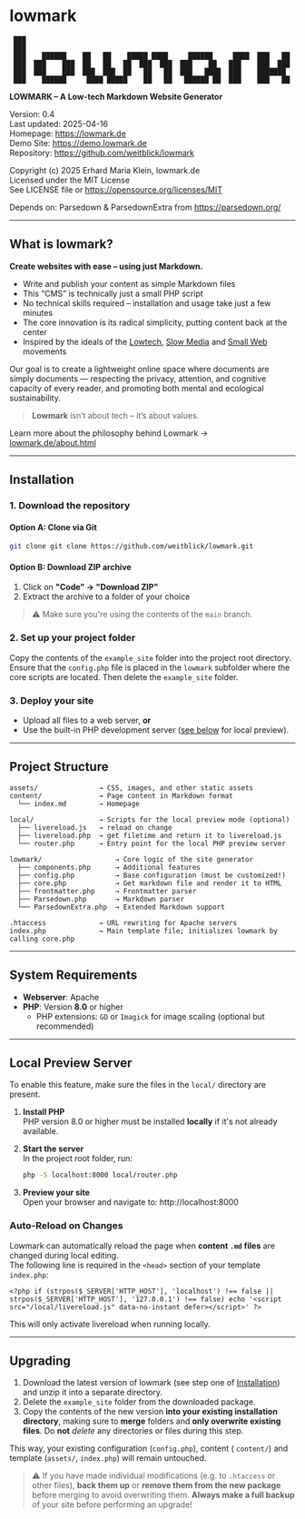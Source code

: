 # lowmark

```
 ███
 ███
 ███    ██████    ██   ██    █████ ████     ██████     ████  ███   ██
 ███  ███    ███  ██   ██   ██  ███  ███  ███    ██   ███    ███  ███
 ███  ███    ███  ███  ███  ██   ██   ██  ███   ████  ███    ███████
 ███    ██████     ████ █████    ██   ██   ██████ ██  ███    ███   ██
```

**LOWMARK – A Low-tech Markdown Website Generator**

Version: 0.4  
Last updated: 2025-04-16  
Homepage: https://lowmark.de  
Demo Site: https://demo.lowmark.de  
Repository: https://github.com/weitblick/lowmark

Copyright (c) 2025 Erhard Maria Klein, lowmark.de  
Licensed under the MIT License  
See LICENSE file or https://opensource.org/licenses/MIT

Depends on: Parsedown & ParsedownExtra from https://parsedown.org/

---

## What is lowmark?

**Create websites with ease – using just Markdown.**

- Write and publish your content as simple Markdown files
- This “CMS” is technically just a small PHP script
- No technical skills required – installation and usage take just a few minutes
- The core innovation is its radical simplicity, putting content back at the center
- Inspired by the ideals of the [Lowtech](https://solar.lowtechmagazine.com/), [Slow Media](https://www.slow-media.net/manifest) and [Small Web](https://smallweb.page/home) movements

Our goal is to create a lightweight online space where documents are simply documents — respecting the privacy, attention, and cognitive capacity of every reader, and promoting both mental and ecological sustainability.

> **Lowmark** isn’t about tech – it’s about values.

Learn more about the philosophy behind Lowmark → [lowmark.de/about.html](https://lowmark.de/about.html)

---

## Installation

### 1. Download the repository

#### Option A: Clone via Git

```bash
git clone git clone https://github.com/weitblick/lowmark.git
```

#### Option B: Download ZIP archive

1. Click on **"Code" → "Download ZIP"**
2. Extract the archive to a folder of your choice

> ⚠️ Make sure you're using the contents of the `main` branch.

### 2. Set up your project folder

Copy the contents of the `example_site` folder into the project root directory.  
Ensure that the `config.php` file is placed in the `lowmark` subfolder where the core scripts are located.
Then delete the `example_site` folder.

### 3. Deploy your site

- Upload all files to a web server, **or**
- Use the built-in PHP development server ([see below](#local-preview-server) for local preview).

---

## Project Structure

```
assets/               → CSS, images, and other static assets
content/              → Page content in Markdown format
  └── index.md        → Homepage

local/                → Scripts for the local preview mode (optional)
  ├── livereload.js   → reload on change
  ├── livereload.php  → get filetime and return it to livereload.js
  └── router.php      → Entry point for the local PHP preview server
  
lowmark/                  → Core logic of the site generator
  ├── components.php      → Additional features
  ├── config.php          → Base configuration (must be customized!)
  ├── core.php            → Get markdown file and render it to HTML
  ├── frontmatter.php     → Frontmatter parser
  ├── Parsedown.php       → Markdown parser
  └── ParsedownExtra.php  → Extended Markdown support

.htaccess             → URL rewriting for Apache servers
index.php             → Main template file; initializes lowmark by calling core.php

```

---

## System Requirements

- **Webserver**: Apache
- **PHP**: Version **8.0** or higher
  - PHP extensions: `GD` or `Imagick` for image scaling (optional but recommended)

------

## Local Preview Server

To enable this feature, make sure the files in the `local/` directory are present.

1. **Install PHP**  
   PHP version 8.0 or higher must be installed **locally** if it's not already available.

2. **Start the server**  
   In the project root folder, run:

   ```bash
   php -S localhost:8000 local/router.php
   ```

3. **Preview your site**  
   Open your browser and navigate to:
   http://localhost:8000

### Auto-Reload on Changes

Lowmark can automatically reload the page when **content `.md` files** are changed during local editing.  
The following line is required in the `<head>` section of your template `index.php`:

```
<?php if (strpos($_SERVER['HTTP_HOST'], 'localhost') !== false || strpos($_SERVER['HTTP_HOST'], '127.0.0.1') !== false) echo '<script src="/local/livereload.js" data-no-instant defer></script>' ?>
```

This will only activate livereload when running locally.

---

## Upgrading

1. Download the latest version of lowmark (see step one of [Installation](#installation)) and unzip it into a separate directory.
2. Delete the `example_site` folder from the downloaded package.
3. Copy the contents of the new version **into your existing installation directory**, making sure to **merge** folders and **only overwrite existing files**. Do **not** *delete* any directories or files during this step.

This way, your existing configuration (`config.php`), content ( `content/`) and template (`assets/`, `index.php`) will remain untouched.

> ⚠️ If you have made individual modifications (e.g. to `.htaccess` or other files), **back them up** or **remove them from the new package** before merging to avoid overwriting them. **Always make a full backup** of your site before performing an upgrade!
